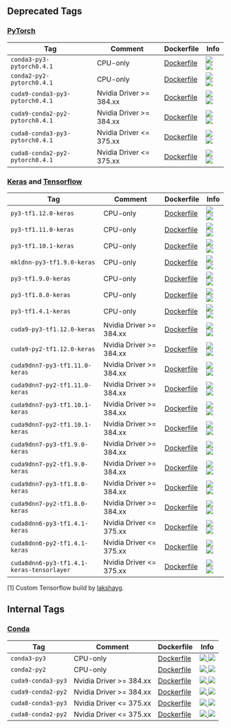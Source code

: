 ## Deprecated Tags


### [PyTorch](https://pytorch.org/)

| Tag   | Comment | Dockerfile | Info  |
| ----- | ------- | ---------- | ----  |
| `conda3-py3-pytorch0.4.1` | CPU-only | [Dockerfile](docker/conda3-py3-pytorch0.4.1/Dockerfile) | [![](https://images.microbadger.com/badges/image/wqael/notebooks:conda3-py3-pytorch0.4.1.svg) ![](https://images.microbadger.com/badges/commit/wqael/notebooks:conda3-py3-pytorch0.4.1.svg)](https://microbadger.com/images/wqael/notebooks:conda3-py3-pytorch0.4.1) |
| `conda2-py2-pytorch0.4.1` | CPU-only | [Dockerfile](docker/conda2-py2-pytorch0.4.1/Dockerfile) | [![](https://images.microbadger.com/badges/image/wqael/notebooks:conda2-py2-pytorch0.4.1.svg) ![](https://images.microbadger.com/badges/commit/wqael/notebooks:conda2-py2-pytorch0.4.1.svg)](https://microbadger.com/images/wqael/notebooks:conda2-py2-pytorch0.4.1) |
| `cuda9-conda3-py3-pytorch0.4.1` | Nvidia Driver >= 384.xx | [Dockerfile](docker/cuda9-conda3-py3-pytorch0.4.1/Dockerfile) | [![](https://images.microbadger.com/badges/image/wqael/notebooks:cuda9-conda3-py3-pytorch0.4.1.svg) ![](https://images.microbadger.com/badges/commit/wqael/notebooks:cuda9-conda3-py3-pytorch0.4.1.svg)](https://microbadger.com/images/wqael/notebooks:cuda9-conda3-py3-pytorch0.4.1) |
| `cuda9-conda2-py2-pytorch0.4.1` | Nvidia Driver >= 384.xx | [Dockerfile](docker/cuda9-conda2-py2-pytorch0.4.1/Dockerfile) | [![](https://images.microbadger.com/badges/image/wqael/notebooks:cuda9-conda2-py2-pytorch0.4.1.svg) ![](https://images.microbadger.com/badges/commit/wqael/notebooks:cuda9-conda2-py2-pytorch0.4.1.svg)](https://microbadger.com/images/wqael/notebooks:cuda9-conda2-py2-pytorch0.4.1) |
| `cuda8-conda3-py3-pytorch0.4.1` | Nvidia Driver <= 375.xx | [Dockerfile](docker/cuda8-conda3-py3-pytorch0.4.1/Dockerfile) | [![](https://images.microbadger.com/badges/image/wqael/notebooks:cuda8-conda3-py3-pytorch0.4.1.svg) ![](https://images.microbadger.com/badges/commit/wqael/notebooks:cuda8-conda3-py3-pytorch0.4.1.svg)](https://microbadger.com/images/wqael/notebooks:cuda8-conda3-py3-pytorch0.4.1) |
| `cuda8-conda2-py2-pytorch0.4.1` | Nvidia Driver <= 375.xx | [Dockerfile](docker/cuda8-conda2-py2-pytorch0.4.1/Dockerfile) | [![](https://images.microbadger.com/badges/image/wqael/notebooks:cuda8-conda2-py2-pytorch0.4.1.svg) ![](https://images.microbadger.com/badges/commit/wqael/notebooks:cuda8-conda2-py2-pytorch0.4.1.svg)](https://microbadger.com/images/wqael/notebooks:cuda8-conda2-py2-pytorch0.4.1) |



### [Keras](https://keras.io/) and [Tensorflow](https://www.tensorflow.org/)

| Tag   | Comment | Dockerfile | Info  |
| ----- | ------- | ---------- | ----  |
| `py3-tf1.12.0-keras` | CPU-only | [Dockerfile](docker/py3-tf1.12.0-keras/Dockerfile) | [![](https://images.microbadger.com/badges/image/wqael/notebooks:py3-tf1.12.0-keras.svg) ![](https://images.microbadger.com/badges/commit/wqael/notebooks:py3-tf1.12.0-keras.svg)](https://microbadger.com/images/wqael/notebooks:py3-tf1.12.0-keras) |
| `py3-tf1.11.0-keras` | CPU-only | [Dockerfile](docker/py3-tf1.11.0-keras/Dockerfile) | [![](https://images.microbadger.com/badges/image/wqael/notebooks:py3-tf1.11.0-keras.svg) ![](https://images.microbadger.com/badges/commit/wqael/notebooks:py3-tf1.11.0-keras.svg)](https://microbadger.com/images/wqael/notebooks:py3-tf1.11.0-keras) |
| `py3-tf1.10.1-keras` | CPU-only | [Dockerfile](docker/py3-tf1.10.1-keras/Dockerfile) | [![](https://images.microbadger.com/badges/image/wqael/notebooks:py3-tf1.10.1-keras.svg) ![](https://images.microbadger.com/badges/commit/wqael/notebooks:py3-tf1.10.1-keras.svg)](https://microbadger.com/images/wqael/notebooks:py3-tf1.10.1-keras) |
| `mkldnn-py3-tf1.9.0-keras` | CPU-only | [Dockerfile](docker/mkldnn-py3-tf1.9.0-keras/Dockerfile) | [![](https://images.microbadger.com/badges/image/wqael/notebooks:mkldnn-py3-tf1.9.0-keras.svg) ![](https://images.microbadger.com/badges/commit/wqael/notebooks:mkldnn-py3-tf1.9.0-keras.svg)](https://microbadger.com/images/wqael/notebooks:mkldnn-py3-tf1.9.0-keras) |
| `py3-tf1.9.0-keras` | CPU-only | [Dockerfile](docker/py3-tf1.9.0-keras/Dockerfile) | [![](https://images.microbadger.com/badges/image/wqael/notebooks:py3-tf1.9.0-keras.svg) ![](https://images.microbadger.com/badges/commit/wqael/notebooks:py3-tf1.9.0-keras.svg)](https://microbadger.com/images/wqael/notebooks:py3-tf1.9.0-keras) |
| `py3-tf1.8.0-keras` | CPU-only | [Dockerfile](docker/py3-tf1.8.0-keras/Dockerfile) | [![](https://images.microbadger.com/badges/image/wqael/notebooks:py3-tf1.8.0-keras.svg) ![](https://images.microbadger.com/badges/commit/wqael/notebooks:py3-tf1.8.0-keras.svg)](https://microbadger.com/images/wqael/notebooks:py3-tf1.8.0-keras) |
| `py3-tf1.4.1-keras` | CPU-only | [Dockerfile](docker/py3-tf1.4.1-keras/Dockerfile) | [![](https://images.microbadger.com/badges/image/wqael/notebooks:py3-tf1.4.1-keras.svg) ![](https://images.microbadger.com/badges/commit/wqael/notebooks:py3-tf1.4.1-keras.svg)](https://microbadger.com/images/wqael/notebooks:py3-tf1.4.1-keras) |
| `cuda9-py3-tf1.12.0-keras` | Nvidia Driver >= 384.xx | [Dockerfile](docker/cuda9-py3-tf1.12.0-keras/Dockerfile) | [![](https://images.microbadger.com/badges/image/wqael/notebooks:cuda9-py3-tf1.12.0-keras.svg) ![](https://images.microbadger.com/badges/commit/wqael/notebooks:cuda9-py3-tf1.12.0-keras.svg)](https://microbadger.com/images/wqael/notebooks:cuda9-py3-tf1.12.0-keras) |
| `cuda9-py2-tf1.12.0-keras` | Nvidia Driver >= 384.xx | [Dockerfile](docker/cuda9-py2-tf1.12.0-keras/Dockerfile) | [![](https://images.microbadger.com/badges/image/wqael/notebooks:cuda9-py2-tf1.12.0-keras.svg) ![](https://images.microbadger.com/badges/commit/wqael/notebooks:cuda9-py2-tf1.12.0-keras.svg)](https://microbadger.com/images/wqael/notebooks:cuda9-py2-tf1.12.0-keras) |
| `cuda9dnn7-py3-tf1.11.0-keras` | Nvidia Driver >= 384.xx | [Dockerfile](docker/cuda9dnn7-py3-tf1.11.0-keras/Dockerfile) | [![](https://images.microbadger.com/badges/image/wqael/notebooks:cuda9dnn7-py3-tf1.11.0-keras.svg) ![](https://images.microbadger.com/badges/commit/wqael/notebooks:cuda9dnn7-py3-tf1.11.0-keras.svg)](https://microbadger.com/images/wqael/notebooks:cuda9dnn7-py3-tf1.11.0-keras) |
| `cuda9dnn7-py2-tf1.11.0-keras` | Nvidia Driver >= 384.xx | [Dockerfile](docker/cuda9dnn7-py2-tf1.11.0-keras/Dockerfile) | [![](https://images.microbadger.com/badges/image/wqael/notebooks:cuda9dnn7-py2-tf1.11.0-keras.svg) ![](https://images.microbadger.com/badges/commit/wqael/notebooks:cuda9dnn7-py2-tf1.11.0-keras.svg)](https://microbadger.com/images/wqael/notebooks:cuda9dnn7-py2-tf1.11.0-keras) |
| `cuda9dnn7-py3-tf1.10.1-keras` | Nvidia Driver >= 384.xx | [Dockerfile](docker/cuda9dnn7-py3-tf1.10.1-keras/Dockerfile) | [![](https://images.microbadger.com/badges/image/wqael/notebooks:cuda9dnn7-py3-tf1.10.1-keras.svg) ![](https://images.microbadger.com/badges/commit/wqael/notebooks:cuda9dnn7-py3-tf1.10.1-keras.svg)](https://microbadger.com/images/wqael/notebooks:cuda9dnn7-py3-tf1.10.1-keras) |
| `cuda9dnn7-py2-tf1.10.1-keras` | Nvidia Driver >= 384.xx | [Dockerfile](docker/cuda9dnn7-py2-tf1.10.1-keras/Dockerfile) | [![](https://images.microbadger.com/badges/image/wqael/notebooks:cuda9dnn7-py2-tf1.10.1-keras.svg) ![](https://images.microbadger.com/badges/commit/wqael/notebooks:cuda9dnn7-py2-tf1.10.1-keras.svg)](https://microbadger.com/images/wqael/notebooks:cuda9dnn7-py2-tf1.10.1-keras) |
| `cuda9dnn7-py3-tf1.9.0-keras` | Nvidia Driver >= 384.xx | [Dockerfile](docker/cuda9dnn7-py3-tf1.9.0-keras/Dockerfile) | [![](https://images.microbadger.com/badges/image/wqael/notebooks:cuda9dnn7-py3-tf1.9.0-keras.svg) ![](https://images.microbadger.com/badges/commit/wqael/notebooks:cuda9dnn7-py3-tf1.9.0-keras.svg)](https://microbadger.com/images/wqael/notebooks:cuda9dnn7-py3-tf1.9.0-keras) |
| `cuda9dnn7-py2-tf1.9.0-keras` | Nvidia Driver >= 384.xx | [Dockerfile](docker/cuda9dnn7-py2-tf1.9.0-keras/Dockerfile) | [![](https://images.microbadger.com/badges/image/wqael/notebooks:cuda9dnn7-py2-tf1.9.0-keras.svg) ![](https://images.microbadger.com/badges/commit/wqael/notebooks:cuda9dnn7-py2-tf1.9.0-keras.svg)](https://microbadger.com/images/wqael/notebooks:cuda9dnn7-py2-tf1.9.0-keras) |
| `cuda9dnn7-py3-tf1.8.0-keras` | Nvidia Driver >= 384.xx | [Dockerfile](docker/cuda9dnn7-py3-tf1.8.0-keras/Dockerfile) | [![](https://images.microbadger.com/badges/image/wqael/notebooks:cuda9dnn7-py3-tf1.8.0-keras.svg) ![](https://images.microbadger.com/badges/commit/wqael/notebooks:cuda9dnn7-py3-tf1.8.0-keras.svg)](https://microbadger.com/images/wqael/notebooks:cuda9dnn7-py3-tf1.8.0-keras) |
| `cuda9dnn7-py2-tf1.8.0-keras` | Nvidia Driver >= 384.xx | [Dockerfile](docker/cuda9dnn7-py2-tf1.8.0-keras/Dockerfile) | [![](https://images.microbadger.com/badges/image/wqael/notebooks:cuda9dnn7-py2-tf1.8.0-keras.svg) ![](https://images.microbadger.com/badges/commit/wqael/notebooks:cuda9dnn7-py2-tf1.8.0-keras.svg)](https://microbadger.com/images/wqael/notebooks:cuda9dnn7-py2-tf1.8.0-keras) |
| `cuda8dnn6-py3-tf1.4.1-keras` | Nvidia Driver <= 375.xx | [Dockerfile](docker/cuda8dnn6-py3-tf1.4.1-keras/Dockerfile) | [![](https://images.microbadger.com/badges/image/wqael/notebooks:cuda8dnn6-py3-tf1.4.1-keras.svg) ![](https://images.microbadger.com/badges/commit/wqael/notebooks:cuda8dnn6-py3-tf1.4.1-keras.svg)](https://microbadger.com/images/wqael/notebooks:cuda8dnn6-py3-tf1.4.1-keras) |
| `cuda8dnn6-py2-tf1.4.1-keras` | Nvidia Driver <= 375.xx | [Dockerfile](docker/cuda8dnn6-py2-tf1.4.1-keras/Dockerfile) | [![](https://images.microbadger.com/badges/image/wqael/notebooks:cuda8dnn6-py2-tf1.4.1-keras.svg) ![](https://images.microbadger.com/badges/commit/wqael/notebooks:cuda8dnn6-py2-tf1.4.1-keras.svg)](https://microbadger.com/images/wqael/notebooks:cuda8dnn6-py2-tf1.4.1-keras) |
| `cuda8dnn6-py3-tf1.4.1-keras-tensorlayer` | Nvidia Driver <= 375.xx | [Dockerfile](docker/cuda8dnn6-py3-tf1.4.1-keras-tensorlayer/Dockerfile) | [![](https://images.microbadger.com/badges/image/wqael/notebooks:cuda8dnn6-py3-tf1.4.1-keras-tensorlayer.svg) ![](https://images.microbadger.com/badges/commit/wqael/notebooks:cuda8dnn6-py3-tf1.4.1-keras-tensorlayer.svg)](https://microbadger.com/images/wqael/notebooks:cuda8dnn6-py3-tf1.4.1-keras-tensorlayer) |

[1] Custom Tensorflow build by [lakshayg](https://github.com/lakshayg/tensorflow-build).


## Internal Tags

### [Conda](https://conda.io/miniconda.html)

| Tag   | Comment | Dockerfile | Info  |
| ----- | ------- | ---------- | ----  |
| `conda3-py3` | CPU-only | [Dockerfile](docker/conda3-py3/Dockerfile) | [![](https://images.microbadger.com/badges/image/wqael/notebooks:conda3-py3.svg) ![](https://images.microbadger.com/badges/commit/wqael/notebooks:conda3-py3.svg)](https://microbadger.com/images/wqael/notebooks:conda3-py3) |
| `conda2-py2` | CPU-only | [Dockerfile](docker/conda2-py2/Dockerfile) | [![](https://images.microbadger.com/badges/image/wqael/notebooks:conda2-py2.svg) ![](https://images.microbadger.com/badges/commit/wqael/notebooks:conda2-py2.svg)](https://microbadger.com/images/wqael/notebooks:conda2-py2) |
| `cuda9-conda3-py3` | Nvidia Driver >= 384.xx | [Dockerfile](docker/cuda9-conda3-py3/Dockerfile) | [![](https://images.microbadger.com/badges/image/wqael/notebooks:cuda9-conda3-py3.svg) ![](https://images.microbadger.com/badges/commit/wqael/notebooks:cuda9-conda3-py3.svg)](https://microbadger.com/images/wqael/notebooks:cuda9-conda3-py3) |
| `cuda9-conda2-py2` | Nvidia Driver >= 384.xx | [Dockerfile](docker/cuda9-conda2-py2/Dockerfile) | [![](https://images.microbadger.com/badges/image/wqael/notebooks:cuda9-conda2-py2.svg) ![](https://images.microbadger.com/badges/commit/wqael/notebooks:cuda9-conda2-py2.svg)](https://microbadger.com/images/wqael/notebooks:cuda9-conda2-py2) |
| `cuda8-conda3-py3` | Nvidia Driver <= 375.xx | [Dockerfile](docker/cuda8-conda3-py3/Dockerfile) | [![](https://images.microbadger.com/badges/image/wqael/notebooks:cuda8-conda3-py3.svg) ![](https://images.microbadger.com/badges/commit/wqael/notebooks:cuda8-conda3-py3.svg)](https://microbadger.com/images/wqael/notebooks:cuda8-conda3-py3) |
| `cuda8-conda2-py2` | Nvidia Driver <= 375.xx | [Dockerfile](docker/cuda8-conda2-py2/Dockerfile) | [![](https://images.microbadger.com/badges/image/wqael/notebooks:cuda8-conda2-py2.svg) ![](https://images.microbadger.com/badges/commit/wqael/notebooks:cuda8-conda2-py2.svg)](https://microbadger.com/images/wqael/notebooks:cuda8-conda2-py2) |
